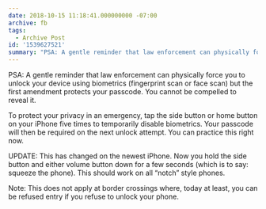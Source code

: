 ```yaml
---
date: 2018-10-15 11:18:41.000000000 -07:00
archive: fb
tags: 
  - Archive Post
id: '1539627521'
summary: "PSA: A gentle reminder that law enforcement can physically force you to unlock your device using biometrics (fingerprint scan or face scan) but the first amendment protects your passcode. You cannot be compelled to reveal it."
---
```


PSA: A gentle reminder that law enforcement can physically force you to unlock your device using biometrics (fingerprint scan or face scan) but the first amendment protects your passcode. You cannot be compelled to reveal it.

To protect your privacy in an emergency, tap the side button or home button on your iPhone five times to temporarily disable biometrics. Your passcode will then be required on the next unlock attempt. You can practice this right now.

UPDATE: This has changed on the newest iPhone. Now you hold the side button and either volume button down for a few seconds (which is to say: squeeze the phone). This should work on all “notch” style phones.

Note: This does not apply at border crossings where, today at least, you can be refused entry if you refuse to unlock your phone.
